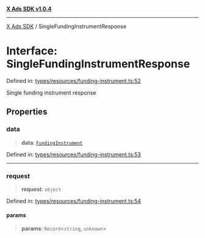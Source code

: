 [**X Ads SDK v1.0.4**](../README.md)

***

[X Ads SDK](../globals.md) / SingleFundingInstrumentResponse

# Interface: SingleFundingInstrumentResponse

Defined in: [types/resources/funding-instrument.ts:52](https://github.com/kage1020/x-ads-sdk/blob/main/src/types/resources/funding-instrument.ts#L52)

Single funding instrument response

## Properties

### data

> **data**: [`FundingInstrument`](FundingInstrument.md)

Defined in: [types/resources/funding-instrument.ts:53](https://github.com/kage1020/x-ads-sdk/blob/main/src/types/resources/funding-instrument.ts#L53)

***

### request

> **request**: `object`

Defined in: [types/resources/funding-instrument.ts:54](https://github.com/kage1020/x-ads-sdk/blob/main/src/types/resources/funding-instrument.ts#L54)

#### params

> **params**: `Record`\<`string`, `unknown`\>
